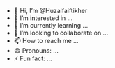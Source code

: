 - 👋 Hi, I’m @Huzaifaiftikher
- 👀 I’m interested in ...
- 🌱 I’m currently learning ...
- 💞️ I’m looking to collaborate on ...
- 📫 How to reach me ...
- 😄 Pronouns: ...
- ⚡ Fun fact: ...

<!---
Huzaifaiftikher/Huzaifaiftikher is a ✨ special ✨ repository because its `README.md` (this file) appears on your GitHub profile.
You can click the Preview link to take a look at your changes.
--->

